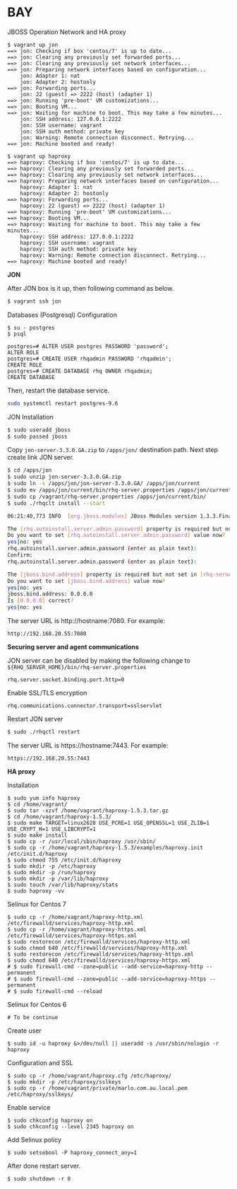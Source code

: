 # BAY
JBOSS Operation Network and HA proxy

````text
$ vagrant up jon
==> jon: Checking if box 'centos/7' is up to date...
==> jon: Clearing any previously set forwarded ports...
==> jon: Clearing any previously set network interfaces...
==> jon: Preparing network interfaces based on configuration...
    jon: Adapter 1: nat
    jon: Adapter 2: hostonly
==> jon: Forwarding ports...
    jon: 22 (guest) => 2222 (host) (adapter 1)
==> jon: Running 'pre-boot' VM customizations...
==> jon: Booting VM...
==> jon: Waiting for machine to boot. This may take a few minutes...
    jon: SSH address: 127.0.0.1:2222
    jon: SSH username: vagrant
    jon: SSH auth method: private key
    jon: Warning: Remote connection disconnect. Retrying...
==> jon: Machine booted and ready!

$ vagrant up haproxy
==> haproxy: Checking if box 'centos/7' is up to date...
==> haproxy: Clearing any previously set forwarded ports...
==> haproxy: Clearing any previously set network interfaces...
==> haproxy: Preparing network interfaces based on configuration...
    haproxy: Adapter 1: nat
    haproxy: Adapter 2: hostonly
==> haproxy: Forwarding ports...
    haproxy: 22 (guest) => 2222 (host) (adapter 1)
==> haproxy: Running 'pre-boot' VM customizations...
==> haproxy: Booting VM...
==> haproxy: Waiting for machine to boot. This may take a few minutes...
    haproxy: SSH address: 127.0.0.1:2222
    haproxy: SSH username: vagrant
    haproxy: SSH auth method: private key
    haproxy: Warning: Remote connection disconnect. Retrying...
==> haproxy: Machine booted and ready!
````

**JON**

After JON box is it up, then following command as below.
````bash
$ vagrant ssh jon
````

Databases (Postgresql) Configuration
````text
$ su - postgres
$ psql

postgres=# ALTER USER postgres PASSWORD 'password';
ALTER ROLE
postgres=# CREATE USER rhqadmin PASSWORD 'rhqadmin';
CREATE ROLE
postgres=# CREATE DATABASE rhq OWNER rhqadmin;
CREATE DATABASE
````

Then, restart the database service.
````bash
sudo systemctl restart postgres-9.6
````

JON Installation
````bash
$ sudo useradd jboss
$ sudo passed jboss
````

Copy `jon-server-3.3.0.GA.zip` to `/apps/jon/` destination path. Next step create link JON server.
````bash
$ cd /apps/jon
$ sudo unzip jon-server-3.3.0.GA.zip
$ sudo ln -s /apps/jon/jon-server-3.3.0.GA/ /apps/jon/current
$ sudo mv /apps/jon/current/bin/rhq-server.properties /apps/jon/current/bin/rhq-server.properties.org 
$ sudo cp /vagrant/rhq-server.properties /apps/jon/current/bin/
$ sudo ./rhqclt install --start

06:21:40,773 INFO  [org.jboss.modules] JBoss Modules version 1.3.3.Final-redhat-1

The [rhq.autoinstall.server.admin.password] property is required but not set in [rhq-server.properties].
Do you want to set [rhq.autoinstall.server.admin.password] value now?
yes|no: yes
rhq.autoinstall.server.admin.password (enter as plain text): 
Confirm:
rhq.autoinstall.server.admin.password (enter as plain text): 

The [jboss.bind.address] property is required but not set in [rhq-server.properties].
Do you want to set [jboss.bind.address] value now?
yes|no: yes
jboss.bind.address: 0.0.0.0
Is [0.0.0.0] correct?
yes|no: yes
````

The server URL is http://hostname:7080. For example: 
````text
http://192.168.20.55:7080
````

**Securing server and agent communications**

JON server can be disabled by making the following change to ``${RHQ_SERVER_HOME}/bin/rhq-server.properties``
````smartyconfig
rhq.server.socket.binding.port.http=0
````

Enable SSL/TLS encryption
````smartyconfig
rhq.communications.connector.transport=sslservlet
````

Restart JON server
````bash
$ sudo ./rhqctl restart
````

The server URL is https://hostname:7443. For example: 
````text
https://192.168.20.55:7443
````

**HA proxy**

Installation
````text
$ sudo yum info haproxy
$ cd /home/vagrant/
$ sudo tar -xzvf /home/vagrant/haproxy-1.5.3.tar.gz
$ cd /home/vagrant/haproxy-1.5.3/
$ sudo make TARGET=linux2628 USE_PCRE=1 USE_OPENSSL=1 USE_ZLIB=1 USE_CRYPT_H=1 USE_LIBCRYPT=1
$ sudo make install
$ sudo cp -r /usr/local/sbin/haproxy /usr/sbin/
$ sudo cp -r /home/vagrant/haproxy-1.5.3/examples/haproxy.init /etc/init.d/haproxy
$ sudo chmod 755 /etc/init.d/haproxy
$ sudo mkdir -p /etc/haproxy
$ sudo mkdir -p /run/haproxy
$ sudo mkdir -p /var/lib/haproxy
$ sudo touch /var/lib/haproxy/stats
$ sudo haproxy -vv
````

Selinux for Centos 7
````text
$ sudo cp -r /home/vagrant/haproxy-http.xml /etc/firewalld/services/haproxy-http.xml
$ sudo cp -r /home/vagrant/haproxy-https.xml /etc/firewalld/services/haproxy-https.xml
$ sudo restorecon /etc/firewalld/services/haproxy-http.xml
$ sudo chmod 640 /etc/firewalld/services/haproxy-http.xml
$ sudo restorecon /etc/firewalld/services/haproxy-https.xml
$ sudo chmod 640 /etc/firewalld/services/haproxy-https.xml
# $ sudo firewall-cmd --zone=public --add-service=haproxy-http --permanent
# $ sudo firewall-cmd --zone=public --add-service=haproxy-https --permanent
# $ sudo firewall-cmd --reload
````

Selinux for Centos 6
````text
# To be continue
````

Create user
````text
$ sudo id -u haproxy &>/dev/null || useradd -s /usr/sbin/nologin -r haproxy
````

Configuration and SSL
````text
$ sudo cp -r /home/vagrant/haproxy.cfg /etc/haproxy/
$ sudo mkdir -p /etc/haproxy/sslkeys
$ sudo cp -r /home/vagrant/private/marlo.com.au.local.pem /etc/haproxy/sslkeys/
````

Enable service
````text
$ sudo chkconfig haproxy on
$ sudo chkconfig --level 2345 haproxy on
````

Add Selinux policy
````text
$ sudo setsebool -P haproxy_connect_any=1
````

After done restart server.
````text
$ sudo shutdown -r 0
````